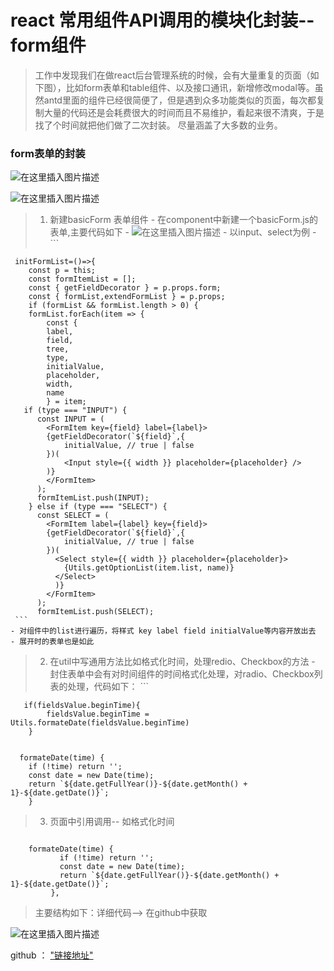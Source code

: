 # react 常用组件API调用的模块化封装--form组件

>  工作中发现我们在做react后台管理系统的时候，会有大量重复的页面（如下图），比如form表单和table组件、以及接口通讯，新增修改modal等。虽然antd里面的组件已经很简便了，但是遇到众多功能类似的页面，每次都复制大量的代码还是会耗费很大的时间而且不易维护，看起来很不清爽，于是找了个时间就把他们做了二次封装。 尽量涵盖了大多数的业务。

### **form表单的封装**
   ![在这里插入图片描述](https://img-blog.csdnimg.cn/20190713173826516.png?x-oss-process=image/watermark,type_ZmFuZ3poZW5naGVpdGk,shadow_10,text_aHR0cHM6Ly9ibG9nLmNzZG4ubmV0L3dlaXhpbl80NDE2MDM4NQ==,size_16,color_FFFFFF,t_70)


![在这里插入图片描述](https://img-blog.csdnimg.cn/20190713173906920.png?x-oss-process=image/watermark,type_ZmFuZ3poZW5naGVpdGk,shadow_10,text_aHR0cHM6Ly9ibG9nLmNzZG4ubmV0L3dlaXhpbl80NDE2MDM4NQ==,size_16,color_FFFFFF,t_70)


> 1. 新建basicForm 表单组件
     - 在component中新建一个basicForm.js的表单,主要代码如下
     - ![在这里插入图片描述](https://img-blog.csdnimg.cn/20190713173927480.png?x-oss-process=image/watermark,type_ZmFuZ3poZW5naGVpdGk,shadow_10,text_aHR0cHM6Ly9ibG9nLmNzZG4ubmV0L3dlaXhpbl80NDE2MDM4NQ==,size_16,color_FFFFFF,t_70)
     - 以input、select为例
     - 
     ```
     
     initFormList=()=>{
        const p = this;
        const formItemList = [];
        const { getFieldDecorator } = p.props.form;
        const { formList,extendFormList } = p.props;
        if (formList && formList.length > 0) {
        formList.forEach(item => {
            const {
            label,
            field,
            tree,
            type,
            initialValue,
            placeholder,
            width,
            name
            } = item;
       if (type === "INPUT") {
          const INPUT = (
            <FormItem key={field} label={label}>
            {getFieldDecorator(`${field}`,{
                initialValue, // true | false
            })(
                <Input style={{ width }} placeholder={placeholder} />
            )}
            </FormItem>
          );
          formItemList.push(INPUT);
        } else if (type === "SELECT") {
          const SELECT = (
            <FormItem label={label} key={field}>
            {getFieldDecorator(`${field}`,{
                initialValue, // true | false
            })(
              <Select style={{ width }} placeholder={placeholder}>
                {Utils.getOptionList(item.list, name)}
              </Select>
              )}
            </FormItem>
          );
          formItemList.push(SELECT);
     ```
    - 对组件中的list进行遍历，将样式 key label field initialValue等内容开放出去
    - 展开时的表单也是如此



> 2. 在util中写通用方法比如格式化时间，处理redio、Checkbox的方法
    - 封住表单中会有对时间组件的时间格式化处理，对radio、Checkbox列表的处理，代码如下：
    ```
    
       if(fieldsValue.beginTime){
            fieldsValue.beginTime = Utils.formateDate(fieldsValue.beginTime)
        }
        
    
      formateDate(time) {
        if (!time) return '';
        const date = new Date(time);
        return `${date.getFullYear()}-${date.getMonth() + 1}-${date.getDate()}`;
        }
       

> 3. 页面中引用调用-- 如格式化时间
 ```
 
     formateDate(time) {
		    if (!time) return '';
		    const date = new Date(time);
		    return `${date.getFullYear()}-${date.getMonth() + 1}-${date.getDate()}`;
		  },

 ```


 >  主要结构如下：详细代码-->  在github中获取

![在这里插入图片描述](https://img-blog.csdnimg.cn/20190713174053974.png?x-oss-process=image/watermark,type_ZmFuZ3poZW5naGVpdGk,shadow_10,text_aHR0cHM6Ly9ibG9nLmNzZG4ubmV0L3dlaXhpbl80NDE2MDM4NQ==,size_16,color_FFFFFF,t_70)
 

 github ： ["链接地址"](https://github.com/s2265681/component)

 
    


